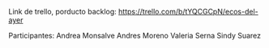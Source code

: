 Link de trello, porducto backlog:
https://trello.com/b/tYQCGCpN/ecos-del-ayer

Participantes:
Andrea Monsalve
Andres Moreno
Valeria Serna
Sindy Suarez
